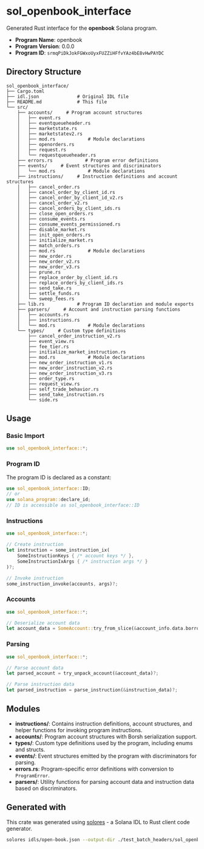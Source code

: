 # sol_openbook_interface

Generated Rust interface for the **openbook** Solana program.

- **Program Name**: openbook
- **Program Version**: 0.0.0
- **Program ID**: `srmqPiDkJokFGWxoUyxFUZZiHFfvYAz4bE8vHwPAYDC`

## Directory Structure

```
sol_openbook_interface/ 
├── Cargo.toml
├── idl.json              # Original IDL file
├── README.md             # This file
└── src/
    ├── accounts/     # Program account structures
    │   ├── event.rs
    │   ├── eventqueueheader.rs
    │   ├── marketstate.rs
    │   ├── marketstatev2.rs
    │   ├── mod.rs            # Module declarations
    │   ├── openorders.rs
    │   ├── request.rs
    │   └── requestqueueheader.rs
    ├── errors.rs            # Program error definitions
    ├── events/     # Event structures and discriminators
    │   └── mod.rs            # Module declarations
    ├── instructions/     # Instruction definitions and account structures
    │   ├── cancel_order.rs
    │   ├── cancel_order_by_client_id.rs
    │   ├── cancel_order_by_client_id_v2.rs
    │   ├── cancel_order_v2.rs
    │   ├── cancel_orders_by_client_ids.rs
    │   ├── close_open_orders.rs
    │   ├── consume_events.rs
    │   ├── consume_events_permissioned.rs
    │   ├── disable_market.rs
    │   ├── init_open_orders.rs
    │   ├── initialize_market.rs
    │   ├── match_orders.rs
    │   ├── mod.rs            # Module declarations
    │   ├── new_order.rs
    │   ├── new_order_v2.rs
    │   ├── new_order_v3.rs
    │   ├── prune.rs
    │   ├── replace_order_by_client_id.rs
    │   ├── replace_orders_by_client_ids.rs
    │   ├── send_take.rs
    │   ├── settle_funds.rs
    │   └── sweep_fees.rs
    ├── lib.rs            # Program ID declaration and module exports
    ├── parsers/     # Account and instruction parsing functions
    │   ├── accounts.rs
    │   ├── instructions.rs
    │   └── mod.rs            # Module declarations
    └── types/     # Custom type definitions
        ├── cancel_order_instruction_v2.rs
        ├── event_view.rs
        ├── fee_tier.rs
        ├── initialize_market_instruction.rs
        ├── mod.rs            # Module declarations
        ├── new_order_instruction_v1.rs
        ├── new_order_instruction_v2.rs
        ├── new_order_instruction_v3.rs
        ├── order_type.rs
        ├── request_view.rs
        ├── self_trade_behavior.rs
        ├── send_take_instruction.rs
        └── side.rs

```

## Usage

### Basic Import

```rust
use sol_openbook_interface::*;
```

### Program ID

The program ID is declared as a constant:

```rust
use sol_openbook_interface::ID;
// or
use solana_program::declare_id;
// ID is accessible as sol_openbook_interface::ID
```


### Instructions

```rust
use sol_openbook_interface::*;

// Create instruction
let instruction = some_instruction_ix(
    SomeInstructionKeys { /* account keys */ },
    SomeInstructionIxArgs { /* instruction args */ }
)?;

// Invoke instruction  
some_instruction_invoke(accounts, args)?;
```

### Accounts

```rust
use sol_openbook_interface::*;

// Deserialize account data
let account_data = SomeAccount::try_from_slice(&account_info.data.borrow())?;
```

### Parsing

```rust
use sol_openbook_interface::*;

// Parse account data
let parsed_account = try_unpack_account(&account_data)?;

// Parse instruction data  
let parsed_instruction = parse_instruction(&instruction_data)?;
```

## Modules

- **instructions/**: Contains instruction definitions, account structures, and helper functions for invoking program instructions.
- **accounts/**: Program account structures with Borsh serialization support.
- **types/**: Custom type definitions used by the program, including enums and structs.
- **events/**: Event structures emitted by the program with discriminators for parsing.
- **errors.rs**: Program-specific error definitions with conversion to `ProgramError`.
- **parsers/**: Utility functions for parsing account data and instruction data based on discriminators.

## Generated with

This crate was generated using [solores](https://github.com/cpkt9762/solores) - a Solana IDL to Rust client code generator.

```bash
solores idls/open-book.json --output-dir ./test_batch_headers/sol_openbook_interface --output-crate-name sol_openbook_interface
```

